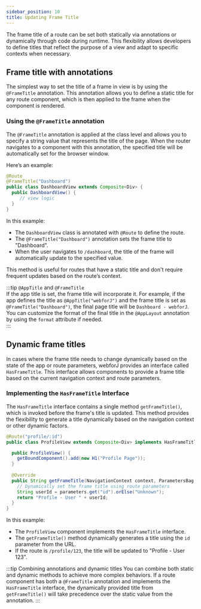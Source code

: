 ```yaml
---
sidebar_position: 10
title: Updating Frame Title
---
```


The frame title of a route can be set both statically via annotations or dynamically through code during runtime. This flexibility allows developers to define titles that reflect the purpose of a view and adapt to specific contexts when necessary.

## Frame title with annotations

The simplest way to set the title of a frame in view is by using the `@FrameTitle` annotation. This annotation allows you to define a static title for any route component, which is then applied to the frame when the component is rendered.

### Using the `@FrameTitle` annotation

The `@FrameTitle` annotation is applied at the class level and allows you to specify a string value that represents the title of the page. When the router navigates to a component with this annotation, the specified title will be automatically set for the browser window.

Here’s an example:

```java
@Route
@FrameTitle("Dashboard")
public class DashboardView extends Composite<Div> {
  public DashboardView() {
     // view logic
  }
}
```

In this example:
- The `DashboardView` class is annotated with `@Route` to define the route.
- The `@FrameTitle("Dashboard")` annotation sets the frame title to "Dashboard".
- When the user navigates to `/dashboard`, the title of the frame will automatically update to the specified value.

This method is useful for routes that have a static title and don't require frequent updates based on the route’s context.

:::tip `@AppTitle` and `@FrameTitle`  
If the app title is set, the frame title will incorporate it. For example, if the app defines the title as `@AppTitle("webforJ")` and the frame title is set as `@FrameTitle("Dashboard")`, the final page title will be `Dashboard - webforJ`. You can customize the format of the final title in the `@AppLayout` annotation by using the `format` attribute if needed.  
:::

## Dynamic frame titles

In cases where the frame title needs to change dynamically based on the state of the app or route parameters, webforJ provides an interface called `HasFrameTitle`. This interface allows components to provide a frame title based on the current navigation context and route parameters.

### Implementing the `HasFrameTitle` Interface

The `HasFrameTitle` interface contains a single method `getFrameTitle()`, which is invoked before the frame's title is updated. This method provides the flexibility to generate a title dynamically based on the navigation context or other dynamic factors.

```java
@Route("profile/:id")
public class ProfileView extends Composite<Div> implements HasFrameTitle {

  public ProfileView() {
    getBoundComponent().add(new H1("Profile Page"));
  }
  
  @Override
  public String getFrameTitle(NavigationContext context, ParametersBag parameters) {
    // Dynamically set the frame title using route parameters
    String userId = parameters.get("id").orElse("Unknown");
    return "Profile - User " + userId;
  }
}
```

In this example:
- The `ProfileView` component implements the `HasFrameTitle` interface.
- The `getFrameTitle()` method dynamically generates a title using the `id` parameter from the URL.
- If the route is `/profile/123`, the title will be updated to "Profile - User 123".

:::tip Combining annotations and dynamic titles
You can combine both static and dynamic methods to achieve more complex behaviors. If a route component has both a `@FrameTitle` annotation and implements the `HasFrameTitle` interface, the dynamically provided title from `getFrameTitle()` will take precedence over the static value from the annotation.
:::